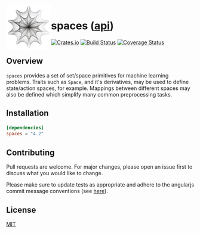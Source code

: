<img align="left" width="120" title="Spaces logo" src="https://github.com/tspooner/spaces/raw/master/logo.png">

# spaces ([api](https://docs.rs/spaces))

[![Crates.io](https://img.shields.io/crates/v/spaces.svg)](https://crates.io/crates/spaces)
[![Build Status](https://travis-ci.org/tspooner/spaces.svg?branch=master)](https://travis-ci.org/tspooner/spaces)
[![Coverage Status](https://coveralls.io/repos/github/tspooner/spaces/badge.svg?branch=master)](https://coveralls.io/github/tspooner/spaces?branch=master)

## Overview
`spaces` provides a set of set/space primitives for machine learning problems.
Traits such as `Space`, and it's derivatives, may be used to define
state/action spaces, for example. Mappings between different spaces may also be
defined which simplify many common preprocessing tasks.

## Installation
```toml
[dependencies]
spaces = "4.2"
```

## Contributing
Pull requests are welcome. For major changes, please open an issue first to
discuss what you would like to change.

Please make sure to update tests as appropriate and adhere to the angularjs
commit message conventions (see
[here](https://gist.github.com/stephenparish/9941e89d80e2bc58a153)).

## License
[MIT](https://choosealicense.com/licenses/mit/)
